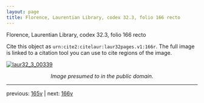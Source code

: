 ```yaml
---
layout: page
title: Florence, Laurentian Library, codex 32.3, folio 166 recto
---
```


Florence, Laurentian Library, codex 32.3, folio 166 recto

Cite this object as `urn:cite2:citelaur:laur32pages.v1:166r`.  The full image is linked to a citation tool you can use to cite regions of the image.

[![laur32_3_00339](http://www.homermultitext.org/iipsrv?IIIF=/project/homer/pyramidal/deepzoom/citelaur/laur32imgs/v1/laur32_3_00339.tif/full/800,/0/default.jpg)](http://www.homermultitext.org/ict2/?urn=urn:cite2:citelaur:laur32imgs.v1:laur32_3_00339) 

<p style="text-align: center; font-style: italic;">Image presumed to in the public domain.</p>

---

previous: [165v](../165v/) | next: [166v](../166v/)